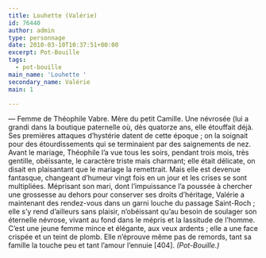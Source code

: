 ```yaml
---
title: Louhette (Valérie)
id: 76440
author: admin
type: personnage
date: 2010-03-10T10:37:51+00:00
excerpt: Pot-Bouille
tags:
  - pot-bouille
main_name: 'Louhette '
secondary_name: Valérie
main: 1

---
```

— Femme de Théophile Vabre. Mère du petit Camille. Une névrosée (lui a grandi dans la boutique paternelle où, dès quatorze ans, elle étouffait déjà. Ses premières attaques d&rsquo;hystérie datent de cette époque ; on la soignait pour des étourdissements qui se terminaient par des saignements de nez. Avant le mariage, Théophile l&rsquo;a vue tous les soirs, pendant trois mois, très gentille, obéissante, le caractère triste mais charmant; elle était délicate, on disait en plaisantant que le mariage la remettrait. Mais elle est devenue fantasque, changeant d&rsquo;humeur vingt fois en un jour et les crises se sont multipliées. Méprisant son mari, dont l&rsquo;impuissance l&rsquo;a poussée à chercher une grossesse au dehors pour conserver ses droits d&rsquo;héritage, Valérie a maintenant des rendez-vous dans un garni louche du passage Saint-Roch ; elle s&rsquo;y rend d&rsquo;ailleurs sans plaisir, n&rsquo;obéissant qu&rsquo;au besoin de soulager son éternelle névrose, vivant au fond dans le mépris et la lassitude de l&rsquo;homme. C&rsquo;est une jeune femme mince et élégante, aux veux ardents ; elle a une face crispée et un teint de plomb. Elle n&rsquo;éprouve même pas de remords, tant sa famille la touche peu et tant l&rsquo;amour l&rsquo;ennuie [404]. _(Pot-Bouille.)_
